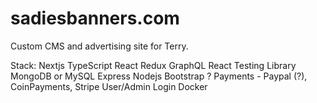 # sadiesbanners.com
Custom CMS and advertising site for Terry.

Stack:
Nextjs
TypeScript
React
Redux
GraphQL
React Testing Library
MongoDB or MySQL
Express
Nodejs
Bootstrap ?
Payments - Paypal (?), CoinPayments, Stripe
User/Admin Login
Docker

